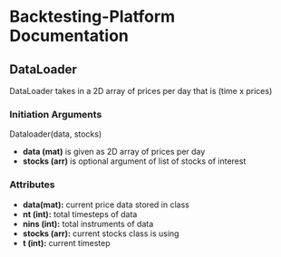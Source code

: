 # Backtesting-Platform Documentation
## DataLoader
DataLoader takes in a 2D array of prices per day that is (time x prices)

### Initiation Arguments
Dataloader(data, stocks)
- **data (mat)** is given as 2D array of prices per day
- **stocks (arr)** is optional argument of list of stocks of interest

### Attributes
- **data(mat):** current price data stored in class
- **nt (int):** total timesteps of data
- **nins (int):** total instruments of data
- **stocks (arr):** current stocks class is using
- **t (int):** current timestep
